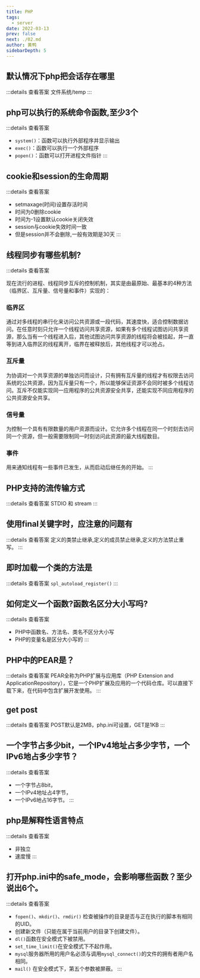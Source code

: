 ```yaml
---
title: PHP
tags: 
  - server
date: 2022-03-13
prev: false
next: ./02.md
author: 黄鸭
sidebarDepth: 5
---
```




## 默认情况下php把会话存在哪里

:::details 查看答案
文件系统/temp
:::

## php可以执行的系统命令函数,至少3个
:::details 查看答案
- `system()`：函数可以执行外部程序并显示输出
- `exec()`：函数可以执行一个外部程序
- `popen()`：函数可以打开进程文件指针
:::

## cookie和session的生命周期
:::details 查看答案
- setmaxage(时间)设置存活时间
- 时间为0删除cookie
- 时间为-1设置默认cookie关闭失效
- session与cookie失效时间一致
- 但是session并不会删除,一般有效期是30天
:::


## 线程同步有哪些机制?
:::details 查看答案

现在流行的进程、线程同步互斥的控制机制，其实是由最原始、最基本的4种方法（临界区、互斥量、信号量和事件）实现的：
### 临界区
通过对多线程的串行化来访问公共资源或一段代码，其速度快，适合控制数据访问。在任意时刻只允许一个线程访问共享资源，如果有多个线程试图访问共享资源，那么当有一个线程进入后，其他试图访问共享资源的线程将会被挂起，并一直等到进入临界区的线程离开，临界在被释放后，其他线程才可以抢占。
### 互斥量
为协调对一个共享资源的单独访问而设计，只有拥有互斥量的线程才有权限去访问系统的公共资源，因为互斥量只有一个，所以能够保证资源不会同时被多个线程访问。互斥不仅能实现同一应用程序的公共资源安全共享，还能实现不同应用程序的公共资源安全共享。
### 信号量
为控制一个具有有限数量的用户资源而设计。它允许多个线程在同一个时刻去访问同一个资源，但一般需要限制同一时刻访问此资源的最大线程数目。
### 事件
用来通知线程有一些事件已发生，从而启动后继任务的开始。
:::

## PHP支持的流传输方式
:::details 查看答案
STDIO 和 stream
:::

## 使用final关键字时，应注意的问题有 
:::details 查看答案
定义的类禁止继承,定义的成员禁止继承,定义的方法禁止重写。
:::

## 即时加载一个类的方法是 
:::details 查看答案
`spl_autoload_register()`
:::

## 如何定义一个函数?函数名区分大小写吗?
:::details 查看答案
- PHP中函数名、方法名、类名不区分大小写
- PHP的变量名是区分大小写的
:::

## PHP中的PEAR是？
:::details 查看答案
PEAR全称为PHP扩展与应用库（PHP Extension and ApplicationRepository），它是一个PHP扩展及应用的一个代码仓库。可以直接下载下来，在代码中包含扩展开发使用。
:::

## get post
:::details 查看答案
POST默认是2MB，php.ini可设置，GET是1KB
:::

## 一个字节占多少bit，一个IPv4地址占多少字节，一个IPv6地占多少字节？
:::details 查看答案
- 一个字节占8bit，
- 一个IPv4地址占4字节，
- 一个IPv6地占16字节。
:::

## php是解释性语言特点
:::details 查看答案
- 非独立
- 速度慢
:::

## 打开php.ini中的safe_mode，会影响哪些函数？至少说出6个。
:::details 查看答案
- `fopen()`、`mkdir()`、`rmdir()` 检查被操作的目录是否与正在执行的脚本有相同的UID。
- 创建新文件（只能在属于当前用户的目录下创建文件）。
- `dl()`函数在安全模式下被禁用。
- `set_time_limit()`在安全模式下不起作用。
- `mysql`服务器所用的用户名必须与调用`mysql_connect()`的文件的拥有者用户名相同。
- `mail()` 在安全模式下，第五个参数被屏蔽。
:::